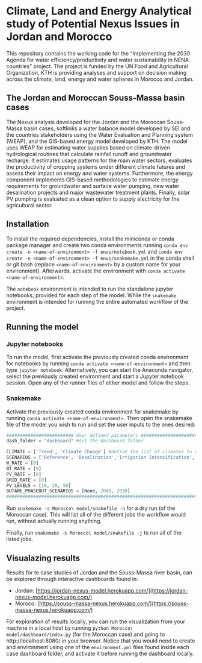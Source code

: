 # Climate, Land and Energy Analytical study of Potential Nexus Issues in Jordan and Morocco
This repository contains the working code for the “Implementing the 2030 Agenda 
for water efficiency/productivity and water sustainability in NENA countries” project. 
The project is funded by the UN Food and Agricultural Organization, KTH is 
providing analyses and support on decision making across the climate, land, 
energy and water spheres in Morocco and Jordan.

## The Jordan and Moroccan Souss-Massa basin cases
The Nexus analysis developed for the Jordan and the Moroccan Souss-Massa basin 
cases, softlinks a water balance model developed by SEI and the countries 
stakeholders using the Water Evaluation and Planning system (WEAP), and the 
GIS-based energy model developed by KTH. The model uses WEAP for estimating water 
supplies based on climate-driven hydrological routines that calculate rainfall 
runoff and groundwater recharge. It estimates usage patterns for the main water 
sectors, evaluates the productivity of cropping systems under different climate 
futures and assess their impact on energy and water systems. Furthermore, the 
energy component implements GIS-based methodologies to estimate energy 
requirements for groundwater and surface water pumping, new water desalination 
projects and major wastewater treatment plants. Finally, solar PV pumping is 
evaluated as a clean option to supply electricity for the agricultural sector.

## Installation
To install the required dependencies, install the miniconda or conda package 
manager and create two conda environments running 
`conda env create -n <name-of-environment> -f envs/notebook.yml` and 
`conda env create -n <name-of-environment> -f envs/snakemake.yml` in the conda 
shell or git bash (replace `<name-of-environment>` by a custom name for your 
environment). Afterwards, activate the environment with `conda activate 
<name-of-environment>`.

The `notebook` environment is intended to run the standalone jupyter notebooks, 
provided for each step of the model. While the `snakemake` environment is intended 
for running the entire automated workflow of the project.

## Running the model
### Jupyter notebooks
To run the model, first activate the previously created conda environment for 
notebooks by running `conda activate <name-of-environment>` and then type 
`jupyter notebook`. Alternatively, you can start the Anaconda navigator, 
select the previously created environment and start a Jupyter notebook session. 
Open any of the runner files of either model and follow the steps.

### Snakemake
Activate the previously created conda environment for snakemake by running 
`conda activate <name-of-environment>`. Then open the snakemake file of the 
model you wish to run and set the user inputs to the ones desired:
```python
######################### User defined parameters #############################
dash_folder = "dashboard" #set the dashboard folder

CLIMATE = ['Trend', 'Climate Change'] #define the list of climates to run
SCENARIOS = ['Reference', 'Desalination','Irrigation Intensification', 'Reference Wastewater Reuse', 'Desalination Wastewater Reuse']
W_RATE = [0]
BT_RATE = [0]
PV_RATE = [0]
GRID_RATE = [0]
PV_LEVELS = [10, 20, 50]
BUTANE_PHASEOUT_SCENARIOS = [None, 2040, 2030]
###############################################################################
```
Run `snakemake -s Morocco\ model/snakefile -n` for a dry run (of the Moroccan 
case). This will list all of the different jobs the workflow would run, without 
actually running anything.

Finally, run `snakemake -s Morocco\ model/snakefile -j` to run all of the listed jobs.

## Visualazing results
Results for te case studies of Jordan and the Souss-Massa river basin, can be 
explored through interactive dashboards found in:
* Jordan: [https://jordan-nexus-model.herokuapp.com/](https://jordan-nexus-model.herokuapp.com/)
* Moroco: [https://souss-massa-nexus.herokuapp.com/](https://souss-massa-nexus.herokuapp.com/)

For exploration of results locally, you can run the visualization from your 
machine in a local host by running `python Morocco\ model/dashboard/index.py` 
(for the Moroccan case) and going to http://localhost:8080/ in your browser. 
Notice that you would need to create and environment using one of the `environment.yml` 
files found inside each case dashboard folder, and activate it before running the 
dashboard locally.
